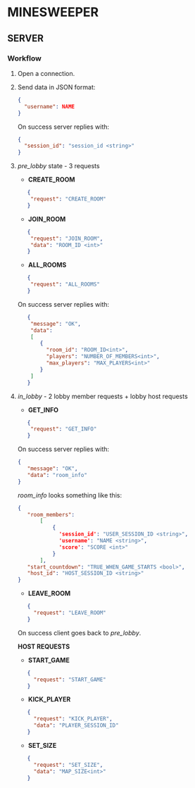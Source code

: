 # MINESWEEPER 

## SERVER

### Workflow

1. Open a connection.

2. Send data in JSON format: 
    ```json
    {
      "username": NAME
    }
    ```
    
    On success server replies with: 
    
    ```json
    {
      "session_id": "session_id <string>"
    }
    ```
   
3. *pre_lobby* state - 3 requests
    - **CREATE_ROOM**
    ```json
       {
        "request": "CREATE_ROOM"
       }
    ``` 
    - **JOIN_ROOM**
    ```json
       {
        "request": "JOIN_ROOM",
        "data": "ROOM_ID <int>"
       }
    ``` 
   - **ALL_ROOMS**
    ```json
       {
        "request": "ALL_ROOMS"
       }
    ```    
   On success server replies with:
    ```json
       {
        "message": "OK",
        "data": 
        [
           {
             "room_id": "ROOM_ID<int>",
             "players": "NUMBER_OF_MEMBERS<int>",
             "max_players": "MAX_PLAYERS<int>"
           }   
        ]
       }
    ```    
   

4. *in_lobby* - 2 lobby member requests + lobby host requests
    - **GET_INFO**
    ```json
       {
        "request": "GET_INFO"
       }    
    ```
    On success server replies with:
    ```json
    {
       "message": "OK", 
       "data": "room_info"
    }
    ```
    *room_info* looks something like this:
    ```json
    {
       "room_members": 
           [
               {
                 'session_id': "USER_SESSION_ID <string>", 
                 'username': "NAME <string>", 
                 'score': "SCORE <int>"
               }
           ], 
       "start_countdown": "TRUE_WHEN_GAME_STARTS <bool>", 
       "host_id": "HOST_SESSION_ID <string>"
    }
    ```
   
   - **LEAVE_ROOM**
    ```json
       {
         "request": "LEAVE_ROOM"
       }    
    ```
   On success client goes back to *pre_lobby*.
   
   **HOST REQUESTS**
   - **START_GAME**
    ```json
       {
         "request": "START_GAME"
       }    
    ```

   - **KICK_PLAYER**
    ```json
       {
         "request": "KICK_PLAYER",
         "data": "PLAYER_SESSION_ID"
       }    
    ```
   
   - **SET_SIZE**
    ```json
       {
         "request": "SET_SIZE",
         "data": "MAP_SIZE<int>"
       }    
    ```
